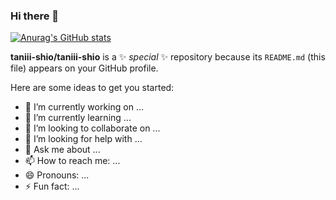 ### Hi there 👋

[![Anurag's GitHub stats](https://github-readme-stats.vercel.app/api?username=taniii-shio&show_icons=true&theme=radical)](https://github.com/anuraghazra/github-readme-stats)

**taniii-shio/taniii-shio** is a ✨ _special_ ✨ repository because its `README.md` (this file) appears on your GitHub profile.

Here are some ideas to get you started:

- 🔭 I’m currently working on ...
- 🌱 I’m currently learning ...
- 👯 I’m looking to collaborate on ...
- 🤔 I’m looking for help with ...
- 💬 Ask me about ...
- 📫 How to reach me: ...
- 😄 Pronouns: ...
- ⚡ Fun fact: ...

